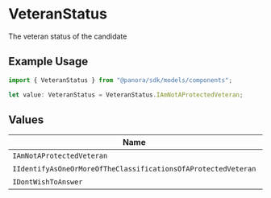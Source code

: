 # VeteranStatus

The veteran status of the candidate

## Example Usage

```typescript
import { VeteranStatus } from "@panora/sdk/models/components";

let value: VeteranStatus = VeteranStatus.IAmNotAProtectedVeteran;
```

## Values

| Name                                                                    | Value                                                                   |
| ----------------------------------------------------------------------- | ----------------------------------------------------------------------- |
| `IAmNotAProtectedVeteran`                                               | I_AM_NOT_A_PROTECTED_VETERAN                                            |
| `IIdentifyAsOneOrMoreOfTheClassificationsOfAProtectedVeteran`           | I_IDENTIFY_AS_ONE_OR_MORE_OF_THE_CLASSIFICATIONS_OF_A_PROTECTED_VETERAN |
| `IDontWishToAnswer`                                                     | I_DONT_WISH_TO_ANSWER                                                   |